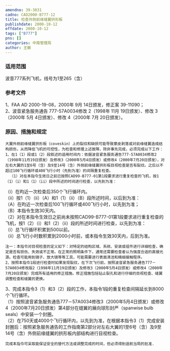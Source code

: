 ```yaml
---
amendno: 39-3031  
cadno: CAD2000-B777-12  
title: 检查外侧前缘缝翼拱形板  
publishdate: 2000-10-12  
effdate: 2000-10-12  
tags: ["B777"]  
pns: []  
categories: 中南管理局  
author: 王敏  
---
```

  
### 适用范围  
波音777系列飞机，线号为1至265（含）  
  
<!--more-->  
### 参考文件  
1、FAA AD 2000-19-08，2000年 9月 14日颁发，修正案 39-11090；  
 2、波音紧急服务通告 777-57A0034修改 2（1998年 11月 19日颁发）、修改 3（2000年 5月 4日颁发）、修改 4（2000年 7月 20日颁发）。  
  
### 原因、措施和规定  
    大翼外侧前缘缝翼拱形板（coveskin）上的裂纹和缺损可能导致蒙皮剥落或对前缘缝翼造成结构损伤，从而降低飞机的可控性，为检查和修理上述故障，除非事先完成，必须完成以下工作：  
    1、在1（1）段或1（2）段叙述的适用时间内：依据波音紧急服务通告777-57A0034修改2（1998年11月19日颁发）及修改3（2000年5月4日颁发）或修改4（2000年7月20日颁发），对左右大翼的1至6号（含）及9至14号（含）外侧前缘缝翼拱形板目视检查是否有裂纹。之后以不超过100飞行循环或400飞行小时（先到为准）的间隔重复检查。  
      （1）对在本指令生效日之前已按照CAD99-B777-01第1段要求进行重复检查的飞机，按1（1）（i）和1（1）（ii）段中所述的时间进行检查，以先到为准：  
  
（i）在昀近一次检查后350个飞行循环内。  
（ii）按1（1）（ii）（A）和1（1）（ii）（B）段所述时间，以后到为准：  
           （A）在昀近一次检查后100飞行循环或400飞行小时，以先到为准；  
           （B）本指令生效30天内。  
      （2）对在本指令生效日之前尚未按照CAD99-B777-01第1段要求进行重复检查的飞机，按1（2）（i）和1（2）（ii）段的所述时间进行检查，以先到为准：  
（i）总飞行循环积累到500以前。  
        （ii）总飞行小时数积累到2000小时前，或本指令生效30天内，后到为准。  
  
    注一：本指令对目视检查的定义如下：对特定的结构区域、系统、安装或组件进行详细检查，确定是否有损伤、失效或不正常。在正常的照明条件下，通常还需要检查者认为强度合适的直接光源。检查可能用到镜子、放大镜等等工具，可能需要进行表面清洁和精细接触程序。  
    2、按照本指令1段进行检查时如果发现裂纹，在下次飞行前，按照波音紧急服务通告777－57A0034修改版2（1998年11月19日颁发）及修改3（2000年5月4日颁发）或修改4（2000年7月20日颁发）完成所有适用的修正措施。修正措施包括钻止裂孔和进行仔细的目视检查、缝翼调整检查和缝翼的更换。  
3、完成本指令3（1）和3（2）段的工作，本指令1段的重复检查间隔延长到8000个飞行循环。  
      （1）按照波音紧急服务通告777－57A0034修改3（2000年5月4日颁发）或修改4（2000年7月20日颁发）第4部分在缝翼的展向球形封严（spanwise bulb seals）中安装一个封圈。  
      （2）在750天或4000个飞行循环内，以先到为准，在根据本指令3（1）完成安装封圈后：按照紧急服务通告的工作指南第2部分对左右大翼的1至6号（含）及9至14号（含）外侧前缘缝翼的拱形板内部结构进行目视检查。  
  
    完成本指令可采取能保证安全的替代方法或调整完成的时间，但必须得到适航当局的批准.  
  
